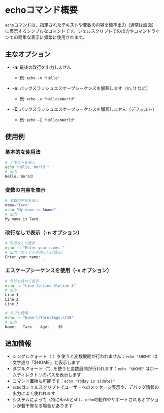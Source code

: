 # echoコマンド概要
`echo`コマンドは、指定されたテキストや変数の内容を標準出力（通常は画面）に表示するシンプルなコマンドです。シェルスクリプトでの出力やコマンドラインでの簡単な表示に頻繁に使用されます。

## 主なオプション
- **-n**: 最後の改行を出力しません
  - 例: `echo -n "Hello"`

- **-e**: バックスラッシュエスケープシーケンスを解釈します（\n, \t など）
  - 例: `echo -e "Hello\nWorld"`

- **-E**: バックスラッシュエスケープシーケンスを解釈しません（デフォルト）
  - 例: `echo -E "Hello\nWorld"`

## 使用例

### 基本的な使用法
```bash
# テキストを表示
echo "Hello, World!"
# 出力
Hello, World!
```

### 変数の内容を表示
```bash
# 変数の内容を表示
name="Taro"
echo "My name is $name"
# 出力
My name is Taro
```

### 改行なしで表示（-n オプション）
```bash
# 改行なしで表示
echo -n "Enter your name: "
# 出力（カーソルが同じ行に残る）
Enter your name: _
```

### エスケープシーケンスを使用（-e オプション）
```bash
# 改行を含めて表示
echo -e "Line 1\nLine 2\nLine 3"
# 出力
Line 1
Line 2
Line 3

# タブを使用
echo -e "Name:\tTaro\tAge:\t30"
# 出力
Name:	Taro	Age:	30
```

## 追加情報
- シングルクォート（'）を使うと変数展開が行われません：`echo '$HOME'` は文字通り「$HOME」と表示します
- ダブルクォート（"）を使うと変数展開が行われます：`echo "$HOME"` はホームディレクトリのパスを表示します
- コマンド置換も可能です：`echo "Today is $(date)"`
- `echo`はシェルスクリプトでユーザーへのメッセージ表示や、デバッグ情報の出力によく使われます
- システムによって（特にBashとsh）、`echo`の動作やサポートされるオプションが若干異なる場合があります